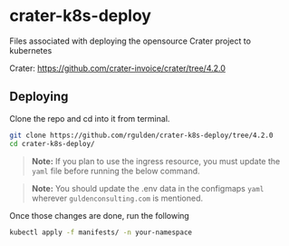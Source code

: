 # crater-k8s-deploy
Files associated with deploying the opensource Crater project to kubernetes

Crater: https://github.com/crater-invoice/crater/tree/4.2.0

## Deploying

Clone the repo and cd into it from terminal.
```bash
git clone https://github.com/rgulden/crater-k8s-deploy/tree/4.2.0
cd crater-k8s-deploy/
```

> **Note:** If you plan to use the ingress resource, you must update the `yaml` file before running the below command.

> **Note:** You should update the .env data in the configmaps `yaml` wherever `guldenconsulting.com` is mentioned.

Once those changes are done, run the following
```bash
kubectl apply -f manifests/ -n your-namespace
```
